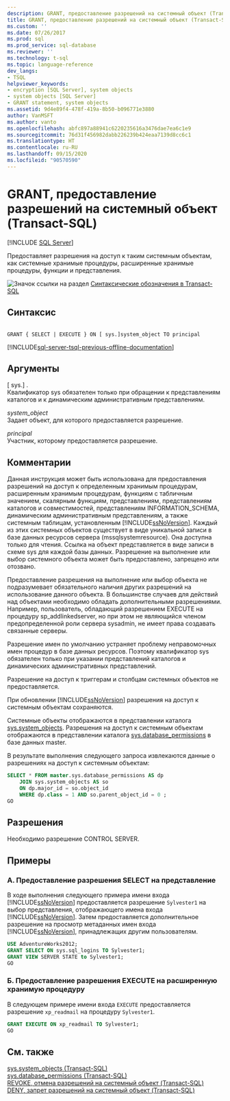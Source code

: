 ```yaml
---
description: GRANT, предоставление разрешений на системный объект (Transact-SQL)
title: GRANT, предоставление разрешений на системный объект (Transact-SQL) | Документы Майкрософт
ms.custom: ''
ms.date: 07/26/2017
ms.prod: sql
ms.prod_service: sql-database
ms.reviewer: ''
ms.technology: t-sql
ms.topic: language-reference
dev_langs:
- TSQL
helpviewer_keywords:
- encryption [SQL Server], system objects
- system objects [SQL Server]
- GRANT statement, system objects
ms.assetid: 9d4e89f4-478f-419a-8b50-b096771e3880
author: VanMSFT
ms.author: vanto
ms.openlocfilehash: abfc897a88941c6220235616a3476dae7ea6c1e9
ms.sourcegitcommit: 76d31f456982dabb226239b424eaa7139d8cc6c1
ms.translationtype: HT
ms.contentlocale: ru-RU
ms.lasthandoff: 09/15/2020
ms.locfileid: "90570590"
---
```

# <a name="grant-system-object-permissions-transact-sql"></a>GRANT, предоставление разрешений на системный объект (Transact-SQL)
[!INCLUDE [SQL Server](../../includes/applies-to-version/sqlserver.md)]

  Предоставляет разрешения на доступ к таким системным объектам, как системные хранимые процедуры, расширенные хранимые процедуры, функции и представления.  
  
 ![Значок ссылки на раздел](../../database-engine/configure-windows/media/topic-link.gif "Значок ссылки на раздел") [Синтаксические обозначения в Transact-SQL](../../t-sql/language-elements/transact-sql-syntax-conventions-transact-sql.md)  
  
## <a name="syntax"></a>Синтаксис  
  
```syntaxsql
  
GRANT { SELECT | EXECUTE } ON [ sys.]system_object TO principal   
```  
  
[!INCLUDE[sql-server-tsql-previous-offline-documentation](../../includes/sql-server-tsql-previous-offline-documentation.md)]

## <a name="arguments"></a>Аргументы
 [ sys.] .  
 Квалификатор sys обязателен только при обращении к представлениям каталогов и к динамическим административным представлениям.  
  
 *system_object*  
 Задает объект, для которого предоставляется разрешение.  
  
 *principal*  
 Участник, которому предоставляется разрешение.  
  
## <a name="remarks"></a>Комментарии  
 Данная инструкция может быть использована для предоставления разрешений на доступ к определенным хранимым процедурам, расширенным хранимым процедурам, функциям с табличным значением, скалярным функциям, представлениям, представлениям каталогов и совместимостей, представлениям INFORMATION_SCHEMA, динамическим административным представлениям, а также системным таблицам, установленным [!INCLUDE[ssNoVersion](../../includes/ssnoversion-md.md)]. Каждый из этих системных объектов существует в виде уникальной записи в базе данных ресурсов сервера (mssqlsystemresource). Она доступна только для чтения. Ссылка на объект представляется в виде записи в схеме sys для каждой базы данных. Разрешение на выполнение или выбор системного объекта может быть предоставлено, запрещено или отозвано.  
  
 Предоставление разрешения на выполнение или выбор объекта не подразумевает обязательного наличия других разрешений на использование данного объекта. В большинстве случаев для действий над объектами необходимо обладать дополнительными разрешениями. Например, пользователь, обладающий разрешением EXECUTE на процедуру sp_addlinkedserver, но при этом не являющийся членом предопределенной роли сервера sysadmin, не имеет права создавать связанные серверы.  
  
 Разрешение имен по умолчанию устраняет проблему неправомочных имен процедур в базе данных ресурсов. Поэтому квалификатор sys обязателен только при указании представлений каталогов и динамических административных представлений.  
  
 Разрешение на доступ к триггерам и столбцам системных объектов не предоставляется.  
  
 При обновлении [!INCLUDE[ssNoVersion](../../includes/ssnoversion-md.md)] разрешения на доступ к системным объектам сохраняются.  
  
 Системные объекты отображаются в представлении каталога [sys.system_objects](../../relational-databases/system-catalog-views/sys-system-objects-transact-sql.md). Разрешения на доступ к системным объектам отображаются в представлении каталога [sys.database_permissions](../../relational-databases/system-catalog-views/sys-database-permissions-transact-sql.md) в базе данных master.  
  
 В результате выполнения следующего запроса извлекаются данные о разрешениях на доступ к системным объектам:  
  
```sql  
SELECT * FROM master.sys.database_permissions AS dp   
    JOIN sys.system_objects AS so  
    ON dp.major_id = so.object_id  
    WHERE dp.class = 1 AND so.parent_object_id = 0 ;  
GO  
```  
  
## <a name="permissions"></a>Разрешения  
 Необходимо разрешение CONTROL SERVER.  
  
## <a name="examples"></a>Примеры  
  
### <a name="a-granting-select-permission-on-a-view"></a>A. Предоставление разрешения SELECT на представление  
 В ходе выполнения следующего примера имени входа [!INCLUDE[ssNoVersion](../../includes/ssnoversion-md.md)] предоставляется разрешение `Sylvester1` на выбор представления, отображающего имена входа [!INCLUDE[ssNoVersion](../../includes/ssnoversion-md.md)]. Затем предоставляется дополнительное разрешение на просмотр метаданных имен входа [!INCLUDE[ssNoVersion](../../includes/ssnoversion-md.md)], принадлежащих другим пользователям.  
  
```sql  
USE AdventureWorks2012;  
GRANT SELECT ON sys.sql_logins TO Sylvester1;  
GRANT VIEW SERVER STATE to Sylvester1;  
GO  
```  
  
### <a name="b-granting-execute-permission-on-an-extended-stored-procedure"></a>Б. Предоставление разрешения EXECUTE на расширенную хранимую процедуру  
 В следующем примере имени входа `EXECUTE` предоставляется разрешение `xp_readmail` на процедуру `Sylvester1`.  
  
```sql  
GRANT EXECUTE ON xp_readmail TO Sylvester1;  
GO  
```  
  
## <a name="see-also"></a>См. также  
 [sys.system_objects (Transact-SQL)](../../relational-databases/system-catalog-views/sys-system-objects-transact-sql.md)   
 [sys.database_permissions (Transact-SQL)](../../relational-databases/system-catalog-views/sys-database-permissions-transact-sql.md)   
 [REVOKE, отмена разрешений на системный объект (Transact-SQL)](../../t-sql/statements/revoke-system-object-permissions-transact-sql.md)   
 [DENY, запрет разрешений на системный объект (Transact-SQL)](../../t-sql/statements/deny-system-object-permissions-transact-sql.md)  
  
  
